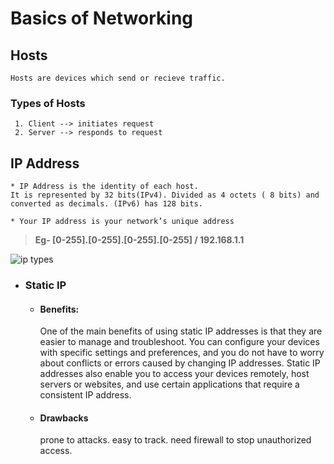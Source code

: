 # Basics of Networking

## Hosts
    Hosts are devices which send or recieve traffic.
   ### Types of Hosts
     1. Client --> initiates request
     2. Server --> responds to request

## IP Address
    * IP Address is the identity of each host.
    It is represented by 32 bits(IPv4). Divided as 4 octets ( 8 bits) and converted as decimals. (IPv6) has 128 bits.

    * Your IP address is your network’s unique address

>  **Eg-  [0-255].[0-255].[0-255].[0-255] / 192.168.1.1**

![ip types](https://whatismyipaddress.com/wp-content/uploads/diagram.png)        

* ### Static IP
    * #### Benefits:
        One of the main benefits of using static IP addresses is that they are easier to manage and troubleshoot. You can configure your devices with specific settings and preferences, and you do not have to worry about conflicts or errors caused by changing IP addresses. Static IP addresses also enable you to access your devices remotely, host servers or websites, and use certain applications that require a consistent IP address.
    * #### Drawbacks
        prone to attacks. easy to track. need firewall to stop unauthorized access.


